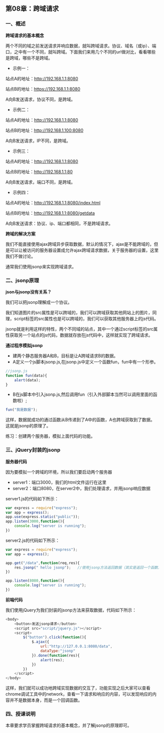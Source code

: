 ## 第08章：跨域请求

### 一、概述

**跨域请求的基本概念**

两个不同的域之前发送请求并响应数据，就叫跨域请求。协议、域名（或ip）、端口，之中有一个不同，就叫跨域。下面我们来用几个不同的url做对比，看看哪些是跨域，哪些不是跨域。

* 示例一：

站点A的地址：http://192.168.1.1:8080

站点B的地址：https://192.168.1.1:8080

A向B发送请求，协议不同，是跨域。

* 示例二：

站点A的地址：http://192.168.1.1:8080

站点B的地址：http://192.168.1.100:8080

A向B发送请求，IP不同，是跨域。

* 示例三：

站点A的地址：http://192.168.1.1:8080

站点B的地址：http://192.168.1.1:80

A向B发送请求，端口不同，是跨域。

* 示例四：

站点A的地址：http://192.168.1.1:8080/index.html

站点B的地址：http://192.168.1.1:8080/getdata

A向B发送请求：协议、ip、端口都相同，不是跨域请求。


**跨域的解决方案**

我们不能直接使用ajax跨域异步获取数据，默认的情况下，ajax是不能跨域的，但是可以让被访问的服务器设置成允许ajax跨域请求数据，关于服务器的设置，这里我们不做讨论。

通常我们使用jsonp来实现跨域请求。

### 二、jsonp原理

**json与jsonp没有关系？** 

我们可以把jsonp理解成一个协议。

我们知道图片的src属性是可以跨域的，我们可以跨域获取其他网站上的图片，同理，script标签的src属性也是可以跨域的，我们可以获取其他服务器上的js代码。

jsonp就是利用这样的特性，两个不同域的站点，其中一个通过script标签的src属性获取另一个站点的js代码，数据就存放在js代码中，这样就实现了跨域请求。

**通过程序模拟jsonp**

* 建两个静态服务器A和B，目标是让A跨域请求B的数据。
* A定义一个js脚本jsonp.js,在jsonp.js中定义一个函数fun，fun中有一个形参。
``` js
//jsonp.js
function fun(data){
    alert(data);
}
```
* B在js脚本中引入jsonp.js,然后调用fun（引入外部脚本当然可以调用里面的函数啦）;
``` js
fun("我是数据");
```

这样，数据就成功的通过函数从B传递到了A中的函数，A也跨域获取到了数据。这就是jsonp的原理了。

练习：创建两个服务器，模拟上面代码的功能。

### 三、jQuery封装的jsonp

**服务器代码**

因为要模拟一个跨域的环境，所以我们要启动两个服务器

* server1：端口3000，我们的html文件运行在这里
* server2：端口8080，在server2中，我们处理请求，并用jsonp响应数据

server1.js的代码如下所示：

``` js
var express = require("express");  
var app = express();               
app.use(express.static("public"));
app.listen(3000,function(){           
    console.log("server is running");
})


```

server2.js的代码如下所示：

``` js
var express = require("express");  
var app = express();               

app.get("/data",function(req,res){  
    res.jsonp(" hello jsonp");   //使用jsonp方法返回数据（其实是返回一个函数）
})

app.listen(8080,function(){           
    console.log("server is running");
})

```

**前端代码**

我们使用jQuery为我们封装的jsonp方法来获取数据，代码如下所示：

``` js
<body>
    <button>发送jsonp请求</button>
    <script src="script/jquery.js"></script>
    <script>
        $("button").click(function(){
            $.ajax({
                url:"http://127.0.0.1:8080/data",
                dataType:"jsonp"
            }).done(function(res){
                alert(res);
            })
        })
    </script>
</body>
```

这样，我们就可以成功地跨域实现数据的交互了，功能实现之后大家可以查看chrome调试工具中的network，查看一下请求和响应的内容，可以发现响应的内容并不是数据本身，而是一个回调函数。

### 四、授课说明
本章要求学员掌握跨域请求的基本概念，并了解jsonp的原理即可。

